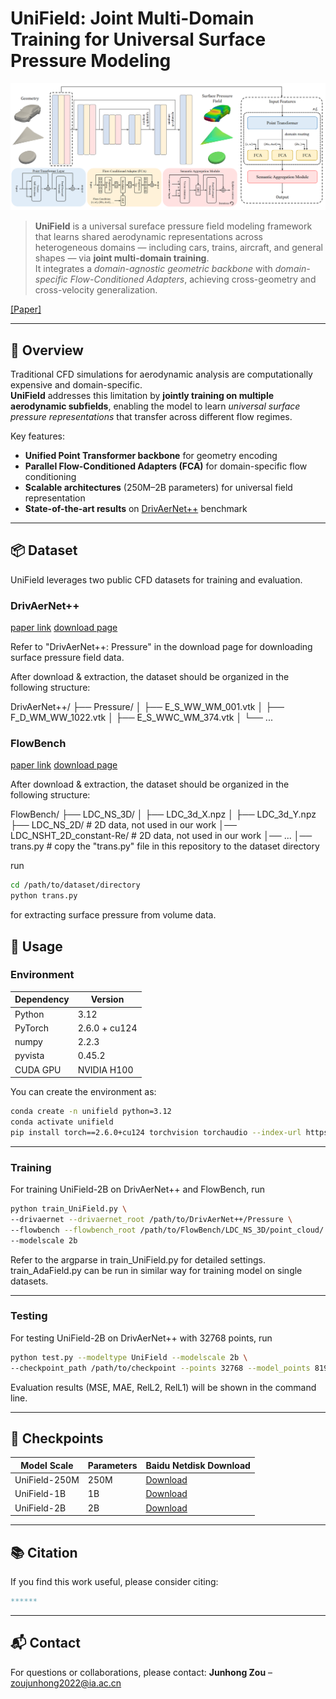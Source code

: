 
# UniField: Joint Multi-Domain Training for Universal Surface Pressure Modeling

<p align="center">
  <img src="images/architecture.png" alt="Overview of UniField" width="700">
</p>

> **UniField** is a universal sureface pressure field modeling framework that learns shared aerodynamic representations across heterogeneous domains — including cars, trains, aircraft, and general shapes — via **joint multi-domain training**.  
> It integrates a *domain-agnostic geometric backbone* with *domain-specific Flow-Conditioned Adapters*, achieving cross-geometry and cross-velocity generalization.

[[Paper]](https://arxiv.org/abs/xxxx.xxxxx)

---

## 🧭 Overview

Traditional CFD simulations for aerodynamic analysis are computationally expensive and domain-specific.  
**UniField** addresses this limitation by **jointly training on multiple aerodynamic subfields**, enabling the model to learn *universal surface pressure representations* that transfer across different flow regimes.

Key features:
- **Unified Point Transformer backbone** for geometry encoding  
- **Parallel Flow-Conditioned Adapters (FCA)** for domain-specific flow conditioning  
- **Scalable architectures** (250M–2B parameters) for universal field representation  
- **State-of-the-art results** on [DrivAerNet++](https://github.com/Mohamedelrefaie/DrivAerNet) benchmark  

---

## 📦 Dataset

UniField leverages two public CFD datasets for training and evaluation.

### **DrivAerNet++**
[paper link](https://arxiv.org/abs/2406.09624)
[download page](https://dataverse.harvard.edu/dataverse/DrivAerNet)

Refer to "DrivAerNet++: Pressure" in the download page for downloading surface pressure field data.

After download & extraction, the dataset should be organized in the following structure:

DrivAerNet++/
├── Pressure/
│ ├── E_S_WW_WM_001.vtk
│ ├── F_D_WM_WW_1022.vtk 
│ ├── E_S_WWC_WM_374.vtk
│ └── ...


### **FlowBench**

[paper link](https://arxiv.org/abs/2409.18032)
[download page](https://huggingface.co/datasets/BGLab/FlowBench/tree/main)

After download & extraction, the dataset should be organized in the following structure:

FlowBench/
├── LDC_NS_3D/
│ ├── LDC_3d_X.npz
│ ├── LDC_3d_Y.npz
├── LDC_NS_2D/ # 2D data, not used in our work
│── LDC_NSHT_2D_constant-Re/ # 2D data, not used in our work
│── ...
│── trans.py # copy the "trans.py" file in this repository to the dataset directory

run
```bash
cd /path/to/dataset/directory
python trans.py
```
for extracting surface pressure from volume data.

## 🚀 Usage

### Environment

| Dependency | Version |
|-------------|----------|
| Python      | 3.12 |
| PyTorch     | 2.6.0 + cu124 |
| numpy       | 2.2.3 | 
| pyvista     | 0.45.2 | 
| CUDA GPU    | NVIDIA H100|

You can create the environment as:
```bash
conda create -n unifield python=3.12
conda activate unifield
pip install torch==2.6.0+cu124 torchvision torchaudio --index-url https://download.pytorch.org/whl/cu124
````

---


### Training

For training UniField-2B on DrivAerNet++ and FlowBench, run
```bash
python train_UniField.py \
--drivaernet --drivaernet_root /path/to/DrivAerNet++/Pressure \
--flowbench --flowbench_root /path/to/FlowBench/LDC_NS_3D/point_cloud/ \
--modelscale 2b
```
Refer to the argparse in train_UniField.py for detailed settings.
train_AdaField.py can be run in similar way for training model on single datasets.

---

### Testing

For testing UniField-2B on DrivAerNet++ with 32768 points, run
```bash
python test.py --modeltype UniField --modelscale 2b \
--checkpoint_path /path/to/checkpoint --points 32768 --model_points 8192
```

Evaluation results (MSE, MAE, RelL2, RelL1) will be shown in the command line.

---

## 🧩 Checkpoints

| Model Scale   | Parameters |  Baidu Netdisk Download                          |
| ------------- | ---------- |  --------------------------------- |
| UniField-250M | 250M       |  [Download](https://pan.baidu.com/s/1kYOlVPIEz_Vnyhb7bRhklw?pwd=sylx) |
| UniField-1B   | 1B         |  [Download](https://pan.baidu.com/s/1wGF8tZ2wXQXm9FC9ElH2Gg?pwd=sylx) |
| UniField-2B   | 2B         |  [Download](https://pan.baidu.com/s/18B_HWEmZUJXVxxOM5E8Gjg?pwd=sylx) |


---

## 📚 Citation

If you find this work useful, please consider citing:

```bibtex
******
```

---

## 📬 Contact

For questions or collaborations, please contact:
**Junhong Zou** – [zoujunhong2022@ia.ac.cn](mailto:zoujunhong2022@ia.ac.cn)


